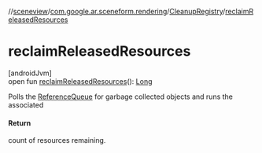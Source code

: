 //[sceneview](../../../index.md)/[com.google.ar.sceneform.rendering](../index.md)/[CleanupRegistry](index.md)/[reclaimReleasedResources](reclaim-released-resources.md)

# reclaimReleasedResources

[androidJvm]\
open fun [reclaimReleasedResources](reclaim-released-resources.md)(): [Long](https://kotlinlang.org/api/latest/jvm/stdlib/kotlin/-long/index.html)

Polls the [ReferenceQueue](https://developer.android.com/reference/kotlin/java/lang/ref/ReferenceQueue.html) for garbage collected objects and runs the associated 

#### Return

count of resources remaining.
